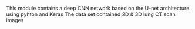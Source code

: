 This module contains a deep CNN network based on the U-net architecture using pyhton and Keras
The data set contained 2D & 3D lung CT scan images
